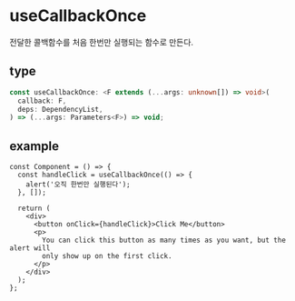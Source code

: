 # useCallbackOnce

전달한 콜백함수를 처음 한번만 실행되는 함수로 만든다.

## type

```ts
const useCallbackOnce: <F extends (...args: unknown[]) => void>(
  callback: F,
  deps: DependencyList,
) => (...args: Parameters<F>) => void;
```

## example

```tsx
const Component = () => {
  const handleClick = useCallbackOnce(() => {
    alert('오직 한번만 실행된다');
  }, []);

  return (
    <div>
      <button onClick={handleClick}>Click Me</button>
      <p>
        You can click this button as many times as you want, but the alert will
        only show up on the first click.
      </p>
    </div>
  );
};
```
